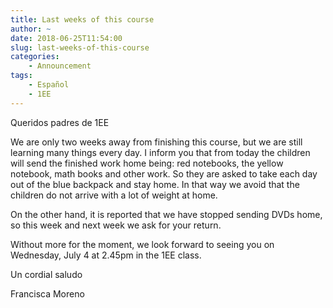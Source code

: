 ```yaml
---
title: Last weeks of this course
author: ~
date: 2018-06-25T11:54:00
slug: last-weeks-of-this-course
categories:
    - Announcement
tags:
    - Español
    - 1EE
---
```


Queridos padres de 1EE

We are only two weeks away from finishing this course, but we are still learning many things every day. I inform you that from today the children  will send the finished work home being: red notebooks, the yellow notebook, math books and other work. So they are asked to take each day out of the blue backpack and stay home. In that way we avoid that the children  do not arrive with a lot of weight at home.

On the other hand, it is reported that we have stopped sending DVDs home, so this week and next week we ask for your return.

Without more for the moment, we look forward to seeing you on Wednesday, July 4 at 2.45pm in the 1EE class.

Un cordial saludo

Francisca Moreno